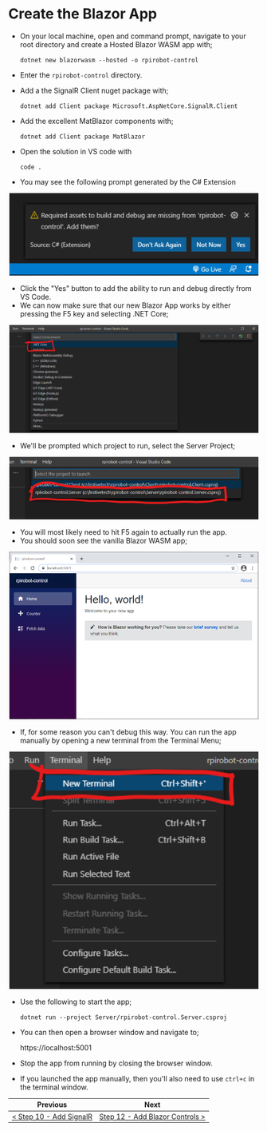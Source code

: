 # Create the Blazor App #

- On your local machine, open and command prompt, navigate to your root directory and create a Hosted Blazor WASM app with;

    ```
    dotnet new blazorwasm --hosted -o rpirobot-control
    ```

- Enter the `rpirobot-control` directory.
- Add a the SignalR Client nuget package with;

    ```
    dotnet add Client package Microsoft.AspNetCore.SignalR.Client
    ```

- Add the excellent MatBlazor components with;

    ```
    dotnet add Client package MatBlazor
    ```

- Open the solution in VS code with

    ```
    code .
    ```

- You may see the following prompt generated by the C# Extension

<p align="center">
    <img src="images/11-add-csharp-assets.png" width="500px" >
</p>

- Click the "Yes" button to add the ability to run and debug directly from VS Code.
- We can now make sure that our new Blazor App works by either pressing the F5 key and selecting .NET Core;

<p align="center">
    <img src="images/11-vscode-debug.png" width="500px" >
</p>

- We'll be prompted which project to run, select the Server Project;

<p align="center">
    <img src="images/11-vscode-debug-server.png" width="500px" >
</p>

- You will most likely need to hit F5 again to actually run the app.
- You should soon see the vanilla Blazor WASM app;

<p align="center">
    <img src="images/11-vscode-debug-running.png" width="500px" >
</p>

- If, for some reason you can't debug this way. You can run the app manually by opening a new terminal from the Terminal Menu;

<p align="center">
    <img src="images/11-open-terminal.png" width="500px" >
</p>

- Use the following to start the app;

    ```
    dotnet run --project Server/rpirobot-control.Server.csproj
    ```

- You can then open a browser window and navigate to;

    https://localhost:5001

- Stop the app from running by closing the browser window.
- If you launched the app manually, then you'll also need to use `ctrl+c` in the terminal window.

| Previous | Next |
| -------- | ---- |
| [< Step 10 - Add SignalR](10-add-signalr.md) | [Step 12 - Add Blazor Controls >](12-add-blazor-controls.md) |